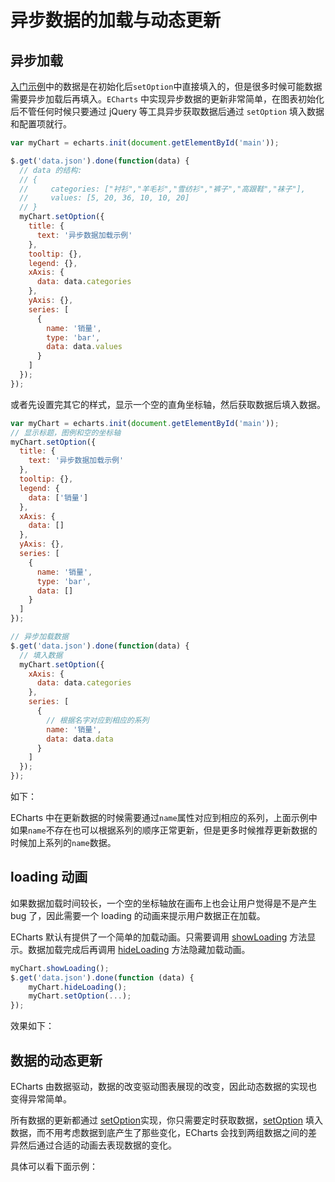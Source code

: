 # 异步数据的加载与动态更新

## 异步加载

[入门示例](${lang}/get-started)中的数据是在初始化后`setOption`中直接填入的，但是很多时候可能数据需要异步加载后再填入。`ECharts` 中实现异步数据的更新非常简单，在图表初始化后不管任何时候只要通过 jQuery 等工具异步获取数据后通过 `setOption` 填入数据和配置项就行。

```js
var myChart = echarts.init(document.getElementById('main'));

$.get('data.json').done(function(data) {
  // data 的结构:
  // {
  //     categories: ["衬衫","羊毛衫","雪纺衫","裤子","高跟鞋","袜子"],
  //     values: [5, 20, 36, 10, 10, 20]
  // }
  myChart.setOption({
    title: {
      text: '异步数据加载示例'
    },
    tooltip: {},
    legend: {},
    xAxis: {
      data: data.categories
    },
    yAxis: {},
    series: [
      {
        name: '销量',
        type: 'bar',
        data: data.values
      }
    ]
  });
});
```

或者先设置完其它的样式，显示一个空的直角坐标轴，然后获取数据后填入数据。

```js
var myChart = echarts.init(document.getElementById('main'));
// 显示标题，图例和空的坐标轴
myChart.setOption({
  title: {
    text: '异步数据加载示例'
  },
  tooltip: {},
  legend: {
    data: ['销量']
  },
  xAxis: {
    data: []
  },
  yAxis: {},
  series: [
    {
      name: '销量',
      type: 'bar',
      data: []
    }
  ]
});

// 异步加载数据
$.get('data.json').done(function(data) {
  // 填入数据
  myChart.setOption({
    xAxis: {
      data: data.categories
    },
    series: [
      {
        // 根据名字对应到相应的系列
        name: '销量',
        data: data.data
      }
    ]
  });
});
```

如下：

<md-example src="doc-example/tutorial-async"></md-example>

ECharts 中在更新数据的时候需要通过`name`属性对应到相应的系列，上面示例中如果`name`不存在也可以根据系列的顺序正常更新，但是更多时候推荐更新数据的时候加上系列的`name`数据。

## loading 动画

如果数据加载时间较长，一个空的坐标轴放在画布上也会让用户觉得是不是产生 bug 了，因此需要一个 loading 的动画来提示用户数据正在加载。

ECharts 默认有提供了一个简单的加载动画。只需要调用 [showLoading](api.html#echartsInstance.showLoading) 方法显示。数据加载完成后再调用 [hideLoading](api.html#echartsInstance.hideLoading) 方法隐藏加载动画。

```js
myChart.showLoading();
$.get('data.json').done(function (data) {
    myChart.hideLoading();
    myChart.setOption(...);
});
```

效果如下：

<md-example src="doc-example/tutorial-loading"></md-example>

## 数据的动态更新

ECharts 由数据驱动，数据的改变驱动图表展现的改变，因此动态数据的实现也变得异常简单。

所有数据的更新都通过 [setOption](~api.html#echartsInstance.setOption)实现，你只需要定时获取数据，[setOption](~api.html#echartsInstance.setOption) 填入数据，而不用考虑数据到底产生了那些变化，ECharts 会找到两组数据之间的差异然后通过合适的动画去表现数据的变化。

具体可以看下面示例：

<md-example src="doc-example/tutorial-dynamic-data"></md-example>
